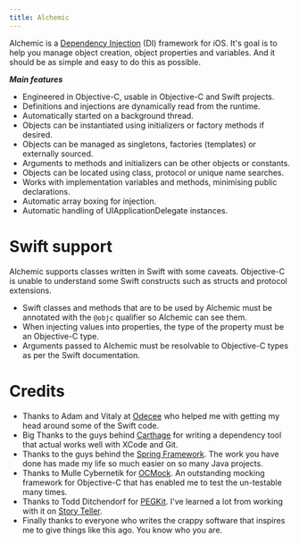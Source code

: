 ```yaml
---
title: Alchemic
---
```


Alchemic is a [Dependency Injection](https://en.wikipedia.org/wiki/Dependency_injection) (DI) framework for iOS. It's goal is to help you manage object creation, object properties and variables. And it should be as simple and easy to do this as possible.

___Main features___

* Engineered in Objective-C, usable in Objective-C and Swift projects.
* Definitions and injections are dynamically read from the runtime.
* Automatically started on a background thread.
* Objects can be instantiated using initializers or factory methods if desired.
* Objects can be managed as singletons, factories (templates) or externally sourced.
* Arguments to methods and initializers can be other objects or constants.
* Objects can be located using class, protocol or unique name searches.
* Works with implementation variables and methods, minimising public declarations.
* Automatic array boxing for injection.
* Automatic handling of UIApplicationDelegate instances.

# Swift support

Alchemic supports classes written in Swift with some caveats. Objective-C is unable to understand some Swift constructs such as structs and protocol extensions. 

 * Swift classes and methods that are to be used by Alchemic must be annotated with the `@objc` qualifier so Alchemic can see them. 
 * When injecting values into properties, the type of the property must be an Objective-C type. 
 * Arguments passed to Alchemic must be resolvable to Objective-C types as per the Swift documentation. 

# Credits

* Thanks to Adam and Vitaly at [Odecee](http://odecee.com.au) who helped me with getting my head around some of the Swift code.
* Big Thanks to the guys behind [Carthage](https://github.com/Carthage/Carthage) for writing a dependency tool that actual works well with XCode and Git.
* Thanks to the guys behind the [Spring Framework](https://spring.io). The work you have done has made my life so much easier on so many Java projects.
* Thanks to Mulle Cybernetik for [OCMock](ocmock.org). An outstanding mocking framework for Objective-C that has enabled me to test the un-testable many times.
* Thanks to Todd Ditchendorf for [PEGKit](https://github.com/itod/pegkit). I've learned a lot from working with it on [Story Teller](https://github.com/drekka/StoryTeller).
* Finally thanks to everyone who writes the crappy software that inspires me to give things like this ago. You know who you are.


